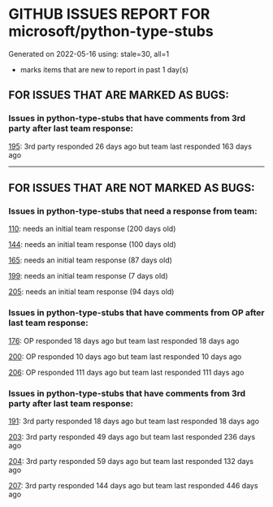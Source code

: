 
# GITHUB ISSUES REPORT FOR microsoft/python-type-stubs


Generated on 2022-05-16 using: stale=30, all=1


* marks items that are new to report in past 1 day(s)


## FOR ISSUES THAT ARE MARKED AS BUGS:


### Issues in python-type-stubs that have comments from 3rd party after last team response:


  [195](https://github.com/microsoft/python-type-stubs/issues/195 "Pylance + Pandas"): 3rd party responded 26 days ago but team last responded 163 days ago

---

## FOR ISSUES THAT ARE NOT MARKED AS BUGS:


### Issues in python-type-stubs that need a response from team:


  [110](https://github.com/microsoft/python-type-stubs/issues/110 " Pandas Timestamp/Timedelta are not understood as subclasses of datetime.datetime and datetime.timedelta"): needs an initial team response (200 days old)

  [144](https://github.com/microsoft/python-type-stubs/issues/144 "pandas: Should `Series[Dtype]` be replaced with `Series[S1]` everywhere?"): needs an initial team response (100 days old)

  [165](https://github.com/microsoft/python-type-stubs/issues/165 "tests on pandas are not picking up methods and functions that are missing from the partial stubs"): needs an initial team response (87 days old)

  [199](https://github.com/microsoft/python-type-stubs/issues/199 "`pandas.Index[...]` seems to be resolved as `Hashable` not `Index`"): needs an initial team response (7 days old)

  [205](https://github.com/microsoft/python-type-stubs/issues/205 "[BUG?] VSCode Intellisense Fails To Complete Python's PyQt API Properties"): needs an initial team response (94 days old)

### Issues in python-type-stubs that have comments from OP after last team response:


  [176](https://github.com/microsoft/python-type-stubs/issues/176 "request : opencv-contrib"): OP responded 18 days ago but team last responded 18 days ago

  [200](https://github.com/microsoft/python-type-stubs/issues/200 "PyRight doesn't see arguments of constructor for class inherited from pandas.DataFrame"): OP responded 10 days ago but team last responded 10 days ago

  [206](https://github.com/microsoft/python-type-stubs/issues/206 "No suggestion/autocomplete for example for xml.dom.minidom objects"): OP responded 111 days ago but team last responded 111 days ago

### Issues in python-type-stubs that have comments from 3rd party after last team response:


  [191](https://github.com/microsoft/python-type-stubs/issues/191 "Switch pandas stubs to the ones maintained by pandas team"): 3rd party responded 18 days ago but team last responded 18 days ago

  [203](https://github.com/microsoft/python-type-stubs/issues/203 "Pylance incorrect unreachable result with pwntools"): 3rd party responded 49 days ago but team last responded 236 days ago

  [204](https://github.com/microsoft/python-type-stubs/issues/204 "Intellisense does work with GTK+ 3 (GObject Introspection)"): 3rd party responded 59 days ago but team last responded 132 days ago

  [207](https://github.com/microsoft/python-type-stubs/issues/207 "RPi.GPIO does not work"): 3rd party responded 144 days ago but team last responded 446 days ago
